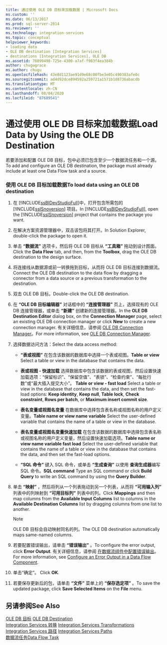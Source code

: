 ```yaml
---
title: 通过使用 OLE DB 目标来加载数据 | Microsoft Docs
ms.custom: ''
ms.date: 06/13/2017
ms.prod: sql-server-2014
ms.reviewer: ''
ms.technology: integration-services
ms.topic: conceptual
helpviewer_keywords:
- loading data
- OLE DB destination [Integration Services]
- destinations [Integration Services], OLE DB
ms.assetid: 78899498-725e-4300-a7af-f983f4ea384b
author: chugugrace
ms.author: chugu
ms.openlocfilehash: 43e8d1123ae91d9e68c00fbe3e05c490383afe0c
ms.sourcegitcommit: ad4d92dce894592a259721a1571b1d8736abacdb
ms.translationtype: MT
ms.contentlocale: zh-CN
ms.lasthandoff: 08/04/2020
ms.locfileid: "87689541"
---
```

# <a name="load-data-by-using-the-ole-db-destination"></a><span data-ttu-id="4f1d8-102">通过使用 OLE DB 目标来加载数据</span><span class="sxs-lookup"><span data-stu-id="4f1d8-102">Load Data by Using the OLE DB Destination</span></span>
  <span data-ttu-id="4f1d8-103">若要添加和配置 OLE DB 目标，包中必须已包含至少一个数据流任务和一个源。</span><span class="sxs-lookup"><span data-stu-id="4f1d8-103">To add and configure an OLE DB destination, the package must already include at least one Data Flow task and a source.</span></span>  
  
### <a name="to-load-data-using-an-ole-db-destination"></a><span data-ttu-id="4f1d8-104">使用 OLE DB 目标加载数据</span><span class="sxs-lookup"><span data-stu-id="4f1d8-104">To load data using an OLE DB destination</span></span>  
  
1.  <span data-ttu-id="4f1d8-105">在 [!INCLUDE[ssBIDevStudioFull](../../includes/ssbidevstudiofull-md.md)]中，打开包含所需包的 [!INCLUDE[ssISnoversion](../../includes/ssisnoversion-md.md)] 项目。</span><span class="sxs-lookup"><span data-stu-id="4f1d8-105">In [!INCLUDE[ssBIDevStudioFull](../../includes/ssbidevstudiofull-md.md)], open the [!INCLUDE[ssISnoversion](../../includes/ssisnoversion-md.md)] project that contains the package you want.</span></span>  
  
2.  <span data-ttu-id="4f1d8-106">在解决方案资源管理器中，双击该包将其打开。</span><span class="sxs-lookup"><span data-stu-id="4f1d8-106">In Solution Explorer, double-click the package to open it.</span></span>  
  
3.  <span data-ttu-id="4f1d8-107">单击 **“数据流”** 选项卡，然后将 OLE DB 目标从 **“工具箱”** 拖动到设计图面。</span><span class="sxs-lookup"><span data-stu-id="4f1d8-107">Click the **Data Flow** tab, and then, from the **Toolbox**, drag the OLE DB destination to the design surface.</span></span>  
  
4.  <span data-ttu-id="4f1d8-108">将连接线从数据源或前一转换拖到目标，从而将 OLE DB 目标连接到数据流。</span><span class="sxs-lookup"><span data-stu-id="4f1d8-108">Connect the OLE DB destination to the data flow by dragging a connector from a data source or a previous transformation to the destination.</span></span>  
  
5.  <span data-ttu-id="4f1d8-109">双击 OLE DB 目标。</span><span class="sxs-lookup"><span data-stu-id="4f1d8-109">Double-click the OLE DB destination.</span></span>  
  
6.  <span data-ttu-id="4f1d8-110">在 **“OLE DB 目标编辑器”** 对话框中的 **“连接管理器”** 页上，选择现有的 OLE DB 连接管理器，或单击 **“新建”** 创建新的连接管理器。</span><span class="sxs-lookup"><span data-stu-id="4f1d8-110">In the **OLE DB Destination Editor** dialog box, on the **Connection Manager** page, select an existing OLE DB connection manager or click **New** to create a new connection manager.</span></span> <span data-ttu-id="4f1d8-111">有关详细信息，请参阅 [OLE DB Connection Manager](../connection-manager/ole-db-connection-manager.md)。</span><span class="sxs-lookup"><span data-stu-id="4f1d8-111">For more information, see [OLE DB Connection Manager](../connection-manager/ole-db-connection-manager.md).</span></span>  
  
7.  <span data-ttu-id="4f1d8-112">选择数据访问方法：</span><span class="sxs-lookup"><span data-stu-id="4f1d8-112">Select the data access method:</span></span>  
  
    -   <span data-ttu-id="4f1d8-113">**“表或视图”** 在包含该数据的数据库中选择一个表或视图。</span><span class="sxs-lookup"><span data-stu-id="4f1d8-113">**Table or view** Select a table or view in the database that contains the data.</span></span>  
  
    -   <span data-ttu-id="4f1d8-114">**表或视图 - 快速加载** 选择数据库中包含该数据的表或视图，然后设置快速加载选项：“保留标识”、“保留空值”、“表锁”、“检查约束”、“每批行数”或“最大插入提交大小”。      </span><span class="sxs-lookup"><span data-stu-id="4f1d8-114">**Table or view - fast load** Select a table or view in the database that contains the data, and then set the fast-load options: **Keep identity**, **Keep null**, **Table lock**, **Check constraint**, **Rows per batch**, or **Maximum insert commit size**.</span></span>  
  
    -   <span data-ttu-id="4f1d8-115">**表名变量或视图名变量** 在数据库中选择包含表名称或视图名称的用户定义变量。</span><span class="sxs-lookup"><span data-stu-id="4f1d8-115">**Table name or view name variable** Select the user-defined variable that contains the name of a table or view in the database.</span></span>  
  
    -   <span data-ttu-id="4f1d8-116">**表名变量或视图名变量快速加载** 在包含该数据的数据库中选择包含表名称或视图名称的用户定义变量，然后设置快速加载选项。</span><span class="sxs-lookup"><span data-stu-id="4f1d8-116">**Table name or view name variable fast load** Select the user-defined variable that contains the name of a table or view in the database that contains the data, and then set the fast-load options.</span></span>  
  
    -   <span data-ttu-id="4f1d8-117">**“SQL 命令”** 键入 SQL 命令，或单击 **“生成查询”** 以使用 **查询生成器**编写 SQL 命令。</span><span class="sxs-lookup"><span data-stu-id="4f1d8-117">**SQL command** Type an SQL command or click **Build Query** to write an SQL command by using the **Query Builder**.</span></span>  
  
8.  <span data-ttu-id="4f1d8-118">单击 **“映射”** ，然后将列从一个列表拖动到另一个列表，从而将 **“可用输入列”** 列表中的列映射到 **“可用目标列”** 列表中的列。</span><span class="sxs-lookup"><span data-stu-id="4f1d8-118">Click **Mappings** and then map columns from the **Available Input Columns** list to columns in the **Available Destination Columns** list by dragging columns from one list to another.</span></span>  
  
    > [!NOTE]  
    >  <span data-ttu-id="4f1d8-119">OLE DB 目标会自动映射同名的列。</span><span class="sxs-lookup"><span data-stu-id="4f1d8-119">The OLE DB destination automatically maps same-named columns.</span></span>  
  
9. <span data-ttu-id="4f1d8-120">若要配置错误输出，请单击 **“错误输出”** 。</span><span class="sxs-lookup"><span data-stu-id="4f1d8-120">To configure the error output, click **Error Output**.</span></span> <span data-ttu-id="4f1d8-121">有关详细信息，请参阅 [在数据流组件中配置错误输出](../configure-an-error-output-in-a-data-flow-component.md)。</span><span class="sxs-lookup"><span data-stu-id="4f1d8-121">For more information, see [Configure an Error Output in a Data Flow Component](../configure-an-error-output-in-a-data-flow-component.md).</span></span>  
  
10. <span data-ttu-id="4f1d8-122">单击“确定”。 </span><span class="sxs-lookup"><span data-stu-id="4f1d8-122">Click **OK**.</span></span>  
  
11. <span data-ttu-id="4f1d8-123">若要保存更新后的包，请单击 **“文件”** 菜单上的 **“保存选定项”** 。</span><span class="sxs-lookup"><span data-stu-id="4f1d8-123">To save the updated package, click **Save Selected Items** on the **File** menu.</span></span>  
  
## <a name="see-also"></a><span data-ttu-id="4f1d8-124">另请参阅</span><span class="sxs-lookup"><span data-stu-id="4f1d8-124">See Also</span></span>  
 <span data-ttu-id="4f1d8-125">[OLE DB 目标](ole-db-destination.md) </span><span class="sxs-lookup"><span data-stu-id="4f1d8-125">[OLE DB Destination](ole-db-destination.md) </span></span>  
 <span data-ttu-id="4f1d8-126">[Integration Services 转换](transformations/integration-services-transformations.md) </span><span class="sxs-lookup"><span data-stu-id="4f1d8-126">[Integration Services Transformations](transformations/integration-services-transformations.md) </span></span>  
 <span data-ttu-id="4f1d8-127">[Integration Services 路径](integration-services-paths.md) </span><span class="sxs-lookup"><span data-stu-id="4f1d8-127">[Integration Services Paths](integration-services-paths.md) </span></span>  
 [<span data-ttu-id="4f1d8-128">数据流任务</span><span class="sxs-lookup"><span data-stu-id="4f1d8-128">Data Flow Task</span></span>](../control-flow/data-flow-task.md)  
  
  
